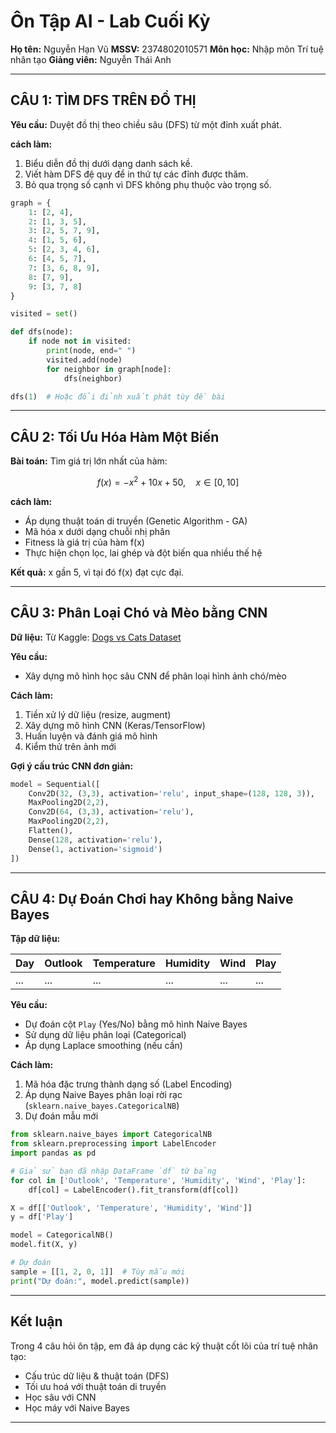 # Ôn Tập AI - Lab Cuối Kỳ

**Họ tên:** Nguyễn Hạn Vũ
**MSSV:** 2374802010571
**Môn học:** Nhập môn Trí tuệ nhân tạo
**Giảng viên:** Nguyễn Thái Anh

---

## CÂU 1: TÌM DFS TRÊN ĐỒ THỊ

**Yêu cầu:** Duyệt đồ thị theo chiều sâu (DFS) từ một đỉnh xuất phát.

**cách làm:**

1. Biểu diễn đồ thị dưới dạng danh sách kề.
2. Viết hàm DFS đệ quy để in thứ tự các đỉnh được thăm.
3. Bỏ qua trọng số cạnh vì DFS không phụ thuộc vào trọng số.

```python
graph = {
    1: [2, 4],
    2: [1, 3, 5],
    3: [2, 5, 7, 9],
    4: [1, 5, 6],
    5: [2, 3, 4, 6],
    6: [4, 5, 7],
    7: [3, 6, 8, 9],
    8: [7, 9],
    9: [3, 7, 8]
}

visited = set()

def dfs(node):
    if node not in visited:
        print(node, end=" ")
        visited.add(node)
        for neighbor in graph[node]:
            dfs(neighbor)

dfs(1)  # Hoặc đổi đỉnh xuất phát tùy đề bài
```

---

## CÂU 2: Tối Ưu Hóa Hàm Một Biến

**Bài toán:**
Tìm giá trị lớn nhất của hàm:

$$
f(x) = -x^2 + 10x + 50,\quad x \in [0, 10]
$$

**cách làm:**

* Áp dụng thuật toán di truyền (Genetic Algorithm - GA)
* Mã hóa x dưới dạng chuỗi nhị phân
* Fitness là giá trị của hàm f(x)
* Thực hiện chọn lọc, lai ghép và đột biến qua nhiều thế hệ

**Kết quả:**
x gần 5, vì tại đó f(x) đạt cực đại.

---

## CÂU 3: Phân Loại Chó và Mèo bằng CNN

**Dữ liệu:**
Từ Kaggle: [Dogs vs Cats Dataset](https://www.kaggle.com/c/dogs-vs-cats/data)

**Yêu cầu:**

* Xây dựng mô hình học sâu CNN để phân loại hình ảnh chó/mèo

**Cách làm:**

1. Tiền xử lý dữ liệu (resize, augment)
2. Xây dựng mô hình CNN (Keras/TensorFlow)
3. Huấn luyện và đánh giá mô hình
4. Kiểm thử trên ảnh mới

**Gợi ý cấu trúc CNN đơn giản:**

```python
model = Sequential([
    Conv2D(32, (3,3), activation='relu', input_shape=(128, 128, 3)),
    MaxPooling2D(2,2),
    Conv2D(64, (3,3), activation='relu'),
    MaxPooling2D(2,2),
    Flatten(),
    Dense(128, activation='relu'),
    Dense(1, activation='sigmoid')
])
```

---

## CÂU 4: Dự Đoán Chơi hay Không bằng Naive Bayes

**Tập dữ liệu:**

| Day | Outlook | Temperature | Humidity | Wind | Play |
| --- | ------- | ----------- | -------- | ---- | ---- |
| ... | ...     | ...         | ...      | ...  | ...  |

**Yêu cầu:**

* Dự đoán cột `Play` (Yes/No) bằng mô hình Naive Bayes
* Sử dụng dữ liệu phân loại (Categorical)
* Áp dụng Laplace smoothing (nếu cần)

**Cách làm:**

1. Mã hóa đặc trưng thành dạng số (Label Encoding)
2. Áp dụng Naive Bayes phân loại rời rạc (`sklearn.naive_bayes.CategoricalNB`)
3. Dự đoán mẫu mới


```python
from sklearn.naive_bayes import CategoricalNB
from sklearn.preprocessing import LabelEncoder
import pandas as pd

# Giả sử bạn đã nhập DataFrame `df` từ bảng
for col in ['Outlook', 'Temperature', 'Humidity', 'Wind', 'Play']:
    df[col] = LabelEncoder().fit_transform(df[col])

X = df[['Outlook', 'Temperature', 'Humidity', 'Wind']]
y = df['Play']

model = CategoricalNB()
model.fit(X, y)

# Dự đoán
sample = [[1, 2, 0, 1]]  # Tùy mẫu mới
print("Dự đoán:", model.predict(sample))
```

---

## Kết luận

Trong 4 câu hỏi ôn tập, em đã áp dụng các kỹ thuật cốt lõi của trí tuệ nhân tạo:

* Cấu trúc dữ liệu & thuật toán (DFS)
* Tối ưu hoá với thuật toán di truyền
* Học sâu với CNN
* Học máy với Naive Bayes

---
